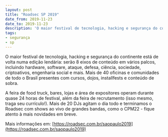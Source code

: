 ```yaml
---
layout: post
title: "Roadsec SP 2019"
date_from: 2019-11-23
date_to: 2019-11-23
description: 'O maior festival de tecnologia, hacking e segurança do continente.'
tags:
- segurança
- sp
---
```


O maior festival de tecnologia, hacking e segurança do continente está de volta numa edição lendária: serão 8 eixos de conteúdo em vários palcos, incluindo hardware, software, ataque, defesa, ciência, sociedade, criptoativos, engenharia social e mais. Mais de 40 oficinas e comunidades de todo o Brasil presentes com cursos, dojos, installfests e conteúdo de sobra. 

A feira de food truck, bares, lojas e área de expositores operam durante quase 24 horas de festival, além da feira de recrutamento (isso mesmo, traga seu currículo!). Mais de 20 DJs agitam o dia todo e terminamos o Roadsec com shows ao vivo de grandes bandas, como o CPM22 - fique atento à mais novidades em breve. 
 
Mais informações em: [https://roadsec.com.br/saopaulo2019](https://roadsec.com.br/saopaulo2019)
